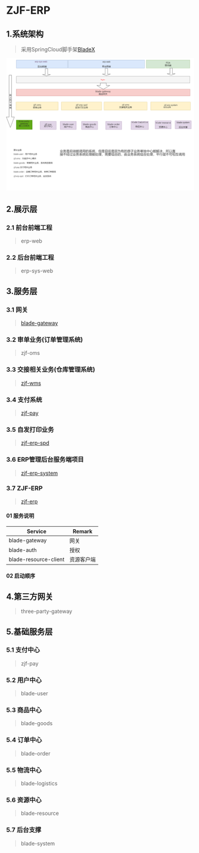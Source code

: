 # ZJF-ERP

## 1.系统架构

> 采用SpringCloud脚手架[BladeX](http://bladex.staging.zhaojiafang.com/)

![](.\zjf\架构流程分析.png)

## 2.展示层

### 2.1 前台前端工程

> erp-web

### 2.2 后台前端工程

> erp-sys-web

## 3.服务层

### 3.1 网关

> [blade-gateway](http://gitlab.zhaojiafang.com/java/zjf-erp/tree/master/blade-gateway)

### 3.2 审单业务(订单管理系统)

> zjf-oms

### 3.3 交接相关业务(仓库管理系统)

> [zjf-wms](http://gitlab.zhaojiafang.com/java/zjf-wms.git)

### 3.4 支付系统

> [zjf-pay](http://gitlab.zhaojiafang.com/java/zjf-pay.git)

### 3.5 自发打印业务

> [zjf-erp-spd](http://gitlab.zhaojiafang.com/java/zjf-erp-spd.git)

### 3.6 ERP管理后台服务端项目

> [zjf-erp-system](http://gitlab.zhaojiafang.com/java/zjf-erp-system.git)

### 3.7 ZJF-ERP

> [zjf-erp](http://gitlab.zhaojiafang.com/java/zjf-erp.git)

#### 01 服务说明

| Service               | Remark     |
| --------------------- | ---------- |
| blade-gateway         | 网关       |
| blade-auth            | 授权       |
| blade-resource-client | 资源客户端 |

#### 02 启动顺序

## 4.第三方网关

> three-party-gateway

## 5.基础服务层

### 5.1 支付中心

> zjf-pay

### 5.2 用户中心

> blade-user

### 5.3 商品中心

> blade-goods

### 5.4 订单中心

> blade-order

### 5.5 物流中心

> blade-logistics

### 5.6 资源中心

> blade-resource

### 5.7 后台支撑

> blade-system

